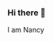 ### Hi there 👋
I am  Nancy
<!--
**Nancy248/Nancy248** is a ✨ _special_ ✨ repository because its `README.md` (this file) appears on your GitHub profile.

Here are some ideas to get you started:

- 🔭 I’m currently working on enhancing my skills
- 🌱 I’m currently learning Data Analytics tools
- 👯 I’m looking to collaborate on 
- 🤔 I’m looking for help with ...
- 💬 Ask me about ...
- 📫 How to reach me: snancy2482003@gmail.com
- 😄 Pronouns: she/her
- ⚡ Fun fact: My superpower is turning numbers into insights!
-->
